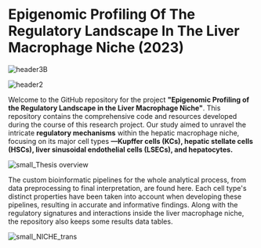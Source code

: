# Epigenomic Profiling Of The Regulatory Landscape In The Liver Macrophage Niche (2023)

![header3B](https://github.com/joelpablos/Epigenetics-Liver-Macrophage-Niche/assets/27351828/74427a9a-46e7-44ec-a792-81bd33317acf)

![header2](https://github.com/joelpablos/Epigenetics-Liver-Macrophage-Niche/assets/27351828/448aec71-8c78-4ab1-9f53-56e1a0486e35)


Welcome to the GitHub repository for the project **"Epigenomic Profiling of the Regulatory Landscape in the Liver Macrophage Niche"**. This repository contains the comprehensive code and resources developed during the course of this research project. Our study aimed to unravel the intricate **regulatory mechanisms** within the hepatic macrophage niche, focusing on its major cell types **—Kupffer cells (KCs), hepatic stellate cells (HSCs), liver sinusoidal endothelial cells (LSECs), and hepatocytes.**

![small_Thesis overview](https://github.com/joelpablos/Epigenetics-Liver-Macrophage-Niche/assets/27351828/48d5e96c-e420-43b4-b252-39bb5d4f31b3)

The custom bioinformatic pipelines for the whole analytical process, from data preprocessing to final interpretation, are found here. Each cell type's distinct properties have been taken into account when developing these pipelines, resulting in accurate and informative findings. Along with the regulatory signatures and interactions inside the liver macrophage niche, the repository also keeps some results data tables.

![small_NICHE_trans](https://github.com/joelpablos/Epigenetics-Liver-Macrophage-Niche/assets/27351828/4ca59668-bcc1-4b27-a63d-4387b44bc8c8)







